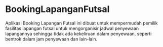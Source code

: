# BookingLapanganFutsal

Aplikasi Booking Lapangan Futsal ini dibuat untuk mempermudah pemilik fasilitas lapangan futsal untuk mengorganisir jadwal penyewaan lapangannya sehingga tidak ada kekeliruan dalam penyewaan, seperti bentrok dalam jam penyewaan dan lain-lain.

